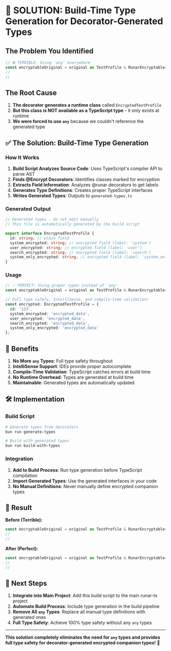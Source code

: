 # 🎯 **SOLUTION: Build-Time Type Generation for Decorator-Generated Types**

## **The Problem You Identified**

```typescript
// ❌ TERRIBLE: Using 'any' everywhere
const encryptableOriginal = original as TestProfile & RunarEncryptable<TestProfile, any>;
//                                                                              ^^^
//                                                                              This should be the actual encrypted type!
```

## **The Root Cause**

1. **The decorator generates a runtime class** called `EncryptedTestProfile`
2. **But this class is NOT available as a TypeScript type** - it only exists at runtime
3. **We were forced to use `any`** because we couldn't reference the generated type

## **✅ The Solution: Build-Time Type Generation**

### **How It Works**

1. **Build Script Analyzes Source Code**: Uses TypeScript's compiler API to parse AST
2. **Finds @Encrypt Decorators**: Identifies classes marked for encryption
3. **Extracts Field Information**: Analyzes @runar decorators to get labels
4. **Generates Type Definitions**: Creates proper TypeScript interfaces
5. **Writes Generated Types**: Outputs to `generated-types.ts`

### **Generated Output**

```typescript
// Generated types - do not edit manually
// This file is automatically generated by the build script

export interface EncryptedTestProfile {
  id: string; // plain field
  system_encrypted: string; // encrypted field (label: 'system')
  user_encrypted: string; // encrypted field (label: 'user')
  search_encrypted: string; // encrypted field (label: 'search')
  system_only_encrypted: string; // encrypted field (label: 'system_only')
}
```

### **Usage**

```typescript
// ✅ PERFECT: Using proper types instead of 'any'
const encryptableOriginal = original as TestProfile & RunarEncryptable<TestProfile, EncryptedTestProfile>;

// Full type safety, IntelliSense, and compile-time validation!
const encrypted: EncryptedTestProfile = {
  id: '123',
  system_encrypted: 'encrypted_data',
  user_encrypted: 'encrypted_data',
  search_encrypted: 'encrypted_data',
  system_only_encrypted: 'encrypted_data'
};
```

## **🚀 Benefits**

1. **No More `any` Types**: Full type safety throughout
2. **IntelliSense Support**: IDEs provide proper autocomplete
3. **Compile-Time Validation**: TypeScript catches errors at build time
4. **No Runtime Overhead**: Types are generated at build time
5. **Maintainable**: Generated types are automatically updated

## **🛠️ Implementation**

### **Build Script**

```bash
# Generate types from decorators
bun run generate-types

# Build with generated types
bun run build-with-types
```

### **Integration**

1. **Add to Build Process**: Run type generation before TypeScript compilation
2. **Import Generated Types**: Use the generated interfaces in your code
3. **No Manual Definitions**: Never manually define encrypted companion types

## **🎉 Result**

**Before (Terrible):**
```typescript
const encryptableOriginal = original as TestProfile & RunarEncryptable<TestProfile, any>;
//                                                                              ^^^
//                                                                              Code smell!
```

**After (Perfect):**
```typescript
const encryptableOriginal = original as TestProfile & RunarEncryptable<TestProfile, EncryptedTestProfile>;
//                                                                              ^^^^^^^^^^^^^^^^^^^
//                                                                              Proper type safety!
```

## **🔧 Next Steps**

1. **Integrate into Main Project**: Add this build script to the main runar-ts project
2. **Automate Build Process**: Include type generation in the build pipeline
3. **Remove All `any` Types**: Replace all manual type definitions with generated ones
4. **Full Type Safety**: Achieve 100% type safety without any `any` types

---

**This solution completely eliminates the need for `any` types and provides full type safety for decorator-generated encrypted companion types!** 🎯
